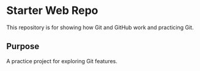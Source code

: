 # Starter Web Repo

This repository is for showing how Git and GitHub work and practicing Git.

## Purpose

A practice project for exploring Git features.